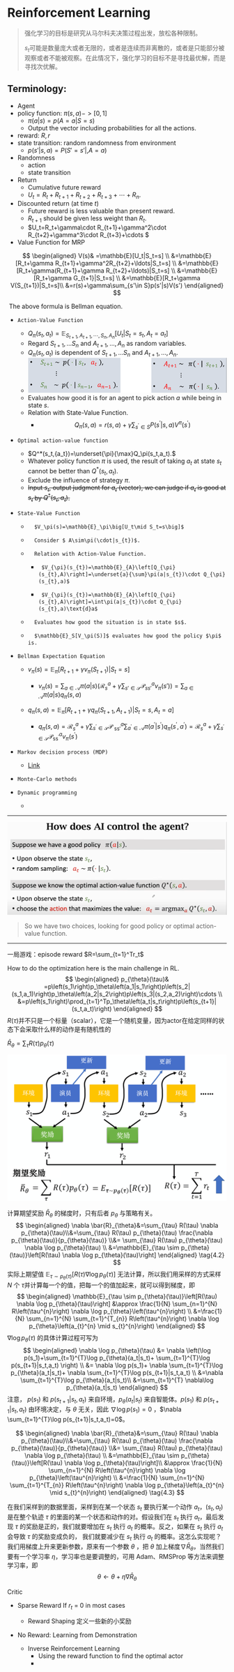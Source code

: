 # Reinforcement Learning

> 强化学习的目标是研究从马尔科夫决策过程出发，放松各种限制。
>
> $s_t$可能是数量庞大或者无限的，或者是连续而非离散的，或者是只能部分被观察或者不能被观察。在此情况下，强化学习的目标不是寻找最优解，而是寻找次优解。

## **Terminology:**

- Agent
- policy function: $\pi(s,a) -> [0,1]$
  - $\pi(a|s)=p(A=a|S=s)$
  - Output the vector including probabilities for all the actions.
- reward: $R,r$
- state transition: random  randomness from environment
  - $p(s'|s,a)=P(S'=s'|,A=a)$
- Randomness
  - action
  - state transition 
- Return
  - Cumulative future reward
  - $U_t=R_t+R_{t+1}+R_{t+2}+R_{t+3}+\cdots+R_n.$
- Discounted return (at time $t$)
  - Future reward is less valuable than present reward.
  - $R_{t+1}$ should be given less weight than $R_t$.
  - $U_t=R_t+\gamma\cdot R_{t+1}+\gamma^2\cdot R_{t+2}+\gamma^3\cdot R_{t+3}+\cdots $
- Value Function for MRP

$$
\begin{aligned}
V(s)& =\mathbb{E}[U_t|S_t=s]  \\
&=\mathbb{E}[R_t+\gamma R_{t+1}+\gamma^2R_{t+2}+\ldots|S_t=s] \\
&=\mathbb{E}[R_t+\gamma(R_{t+1}+\gamma R_{t+2}+\ldots)|S_t=s] \\
&=\mathbb{E}[R_t+\gamma G_{t+1}|S_t=s] \\
&=\mathbb{E}[R_t+\gamma V(S_{t+1})|S_t=s]\\
&=r(s)+\gamma\sum_{s'\in S}p(s'|s)V(s')
\end{aligned}
$$

​		The above formula is Bellman equation.


- 	  Action-Value Function
  -  $Q_\pi(s_t,a_t)=\mathbb{E}_{S_{t+1},A_{t+1},\cdots,S_n,A_n}\Big[U_t\Big|S_t=s_t,A_t=a_t\Big]$
  -  Regard $S_{t+1},...S_n$ and $A_{t+1},...,A_n$ as random variables.
  -  $Q_\pi(s_t,a_t)$ is dependent of $S_{t+1},...S_n$ and $A_{t+1},...,A_n$.
  -  ![image-20231123220145161](.static/image-20231123220145161.png)
  -  Evaluates how good it is for an agent to pick action $a$ while being in state $s$.
  -  Relation with State-Value Function.
     -  $$Q_\pi(s,a)=r(s,a)+\gamma\sum_{s^{\prime}\in S}P(s^{\prime}|s,a)V^\pi(s^{\prime})$$
- 	  Optimal action-value function

  - $Q^*(s_t,{a_t})=\underset{\pi}{\max}Q_\pi(s_t,a_t).$
  - Whatever policy function $π$ is used, the result of taking $a_t$ at state $s_t$ cannot be better than $Q^*(s_t,{a_t})$.
  - Exclude the influence of strategy $\pi$.
  - ~~Input $s_t$, output judgment for $a_t$ (vector), we can judge if $a_t$ is good at $s_t$ by $Q^*(s_t,a_t)$.~~
- 	  State-Value Function

  - 	  $V_\pi(s)=\mathbb{E}_\pi\big[U_t\mid S_t=s\big]$
  - 	  Consider $ A\sim\pi(\cdot|s_{t})$.
  - 	  Relation with Action-Value Function.

       - 	  $V_{\pi}(s_{t})=\mathbb{E}_{A}\left[Q_{\pi}(s_{t},A)\right]=\underset{a}{\sum}\pi(a|s_{t})\cdot Q_{\pi}(s_{t},a)$
       - 	  $V_{\pi}(s_{t})=\mathbb{E}_{A}\left[Q_{\pi}(s_{t},A)\right]=\int\pi(a|s_{t})\cdot Q_{\pi}(s_{t},a)\text{d}a$

  - 	  Evaluates how good the situation is in state $s$.

  - 	  $\mathbb{E}_S[V_\pi(S)]$ evaluates how good the policy $\pi$ is.
- 	  Bellman Expectation Equation
  - $v_{\pi}(s)=\mathbb{E}_{\pi}[R_{t+1}+\gamma v_{\pi}(S_{t+1})|S_{t}=s]$
    - $v_{\pi}(s)=\sum_{a\in\mathcal{A}}\pi(a|s)\left(\mathcal{R}_{s}^{a}+\gamma\sum_{s'\in\mathcal{S}}\mathcal{P}_{ss'}^{a}v_{\pi}(s')\right)=\sum_{a\in\mathcal{A}}\pi(a|s)q_\pi(s,a)$

  - $q_\pi(s,a)=\mathbb{E}_\pi[R_{t+1}+\gamma q_\pi(S_{t+1},A_{t+1})|S_t=s,A_t=a]$
    - $q_{\pi}(s,a)=\mathcal{R}_{s}^{a}+\gamma\sum_{s^{\prime}\in\mathcal{S}}\mathcal{P}_{\mathrm{~ss'}}^{a}\sum_{a^{\prime}\in\mathcal{A}}\pi(a^{\prime}|s^{\prime})q_{\pi}(s^{\prime},a^{\prime})=\mathcal{R}_s^a+\gamma\sum_{s^{\prime}\in\mathcal{S}}\mathcal{P}_{\mathrm{ss}^{\prime}}^av_\pi(s^{\prime})$
- 	  Markov decision process (MDP)

  - [Link](https://hrl.boyuai.com/chapter/1/%E9%A9%AC%E5%B0%94%E5%8F%AF%E5%A4%AB%E5%86%B3%E7%AD%96%E8%BF%87%E7%A8%8B)
- 	  Monte-Carlo methods
- 	  Dynamic programming

     - 	  


---

![image-20231123221452360](.static/image-20231123221452360.png)

> So we have two choices, looking for good policy or optimal action-value function.

---











一局游戏：episode  reward $R=\sum_{t=1}^Tr_t$

How to do the optimization here is the main challenge in RL.
$$
\begin{aligned}
p_{\theta}(\tau)& =p\left(s_1\right)p_\theta\left(a_1|s_1\right)p\left(s_2|(s_1,a_1)\right)p_\theta\left(a_2|s_2\right)p\left(s_3|(s_2,a_2)\right)\cdots   \\
&=p\left(s_1\right)\prod_{t=1}^Tp_\theta\left(a_t|s_t\right)p\left(s_{t+1}|(s_t,a_t)\right)
\end{aligned}
$$
$R(τ)$并不只是一个标量（scalar），它是一个随机变量，因为actor在给定同样的状态下会采取什么样的动作是有随机性的  

$\bar{R}_\theta=\sum_\tau R(\tau)p_\theta(\tau)$

![img](.static/4.6.png)

计算期望奖励 $\bar{R}_{\theta}$ 的梯度时，只有后者 $p_\theta$ 与策略有关。
$$
\begin{aligned}
        \nabla \bar{R}_{\theta}&=\sum_{\tau} R(\tau) \nabla p_{\theta}(\tau)\\&=\sum_{\tau} R(\tau) p_{\theta}(\tau) \frac{\nabla p_{\theta}(\tau)}{p_{\theta}(\tau)} \\&=
        \sum_{\tau} R(\tau) p_{\theta}(\tau) \nabla \log p_{\theta}(\tau) \\
        &=\mathbb{E}_{\tau \sim p_{\theta}(\tau)}\left[R(\tau) \nabla \log p_{\theta}(\tau)\right]
        \end{aligned} \tag{4.2}
$$
实际上期望值 $\mathbb{E}_{\tau \sim p_{\theta}(\tau)}\left[R(\tau) \nabla \log p_{\theta}(\tau)\right]$ 无法计算，所以我们用采样的方式采样 $N$ 个 $\tau$并计算每一个的值，把每一个的值加起来，就可以得到梯度，即
$$
\begin{aligned}
        \mathbb{E}_{\tau \sim p_{\theta}(\tau)}\left[R(\tau) \nabla \log p_{\theta}(\tau)\right] &\approx \frac{1}{N} \sum_{n=1}^{N} R\left(\tau^{n}\right) \nabla \log p_{\theta}\left(\tau^{n}\right) \\
        &=\frac{1}{N} \sum_{n=1}^{N} \sum_{t=1}^{T_{n}} R\left(\tau^{n}\right) \nabla \log p_{\theta}\left(a_{t}^{n} \mid s_{t}^{n}\right)
        \end{aligned}
$$
$\nabla \log p_{\theta}(\tau)$ 的具体计算过程可写为
$$
    \begin{aligned}
        \nabla \log p_{\theta}(\tau) &= \nabla \left(\log p(s_1)+\sum_{t=1}^{T}\log p_{\theta}(a_t|s_t)+ \sum_{t=1}^{T}\log p(s_{t+1}|s_t,a_t) \right) \\
        &= \nabla \log p(s_1)+ \nabla \sum_{t=1}^{T}\log p_{\theta}(a_t|s_t)+  \nabla \sum_{t=1}^{T}\log p(s_{t+1}|s_t,a_t) \\
        &=\nabla \sum_{t=1}^{T}\log p_{\theta}(a_t|s_t)\\
        &=\sum_{t=1}^{T} \nabla\log p_{\theta}(a_t|s_t)
        \end{aligned}
$$
注意， $p(s_1)$ 和 $p(s_{t+1}|s_t,a_t)$ 来自环境，$p_\theta(a_t|s_t)$ 来自智能体。$p(s_1)$ 和 $p(s_{t+1}|s_t,a_t)$ 由环境决定，与 $\theta$ 无关，因此 $\nabla \log p(s_1)=0$ ，$\nabla \sum_{t=1}^{T}\log p(s_{t+1}|s_t,a_t)=0$。

$$
\begin{aligned}
        \nabla \bar{R}_{\theta}&=\sum_{\tau} R(\tau) \nabla p_{\theta}(\tau)\\&=\sum_{\tau} R(\tau) p_{\theta}(\tau) \frac{\nabla p_{\theta}(\tau)}{p_{\theta}(\tau)} \\&=
        \sum_{\tau} R(\tau) p_{\theta}(\tau) \nabla \log p_{\theta}(\tau) \\
        &=\mathbb{E}_{\tau \sim p_{\theta}(\tau)}\left[R(\tau) \nabla \log p_{\theta}(\tau)\right]\\
        &\approx \frac{1}{N} \sum_{n=1}^{N} R\left(\tau^{n}\right) \nabla \log p_{\theta}\left(\tau^{n}\right) \\
        &=\frac{1}{N} \sum_{n=1}^{N} \sum_{t=1}^{T_{n}} R\left(\tau^{n}\right) \nabla \log p_{\theta}\left(a_{t}^{n} \mid s_{t}^{n}\right)
        \end{aligned} \tag{4.3}
$$

在我们采样到的数据里面，采样到在某一个状态 $s_t$ 要执行某一个动作 $a_t$，$(s_t,a_t)$ 是在整个轨迹 $\tau$ 的里面的某一个状态和动作的对。假设我们在 $s_t$ 执行 $a_t$，最后发现 $\tau$ 的奖励是正的，我们就要增加在 $s_t$ 执行 $a_t$ 的概率。反之，如果在 $s_t$ 执行 $a_t$ 会导致 $\tau$ 的奖励变成负的， 我们就要减少在 $s_t$ 执行 $a_t$ 的概率。这怎么实现呢？我们用梯度上升来更新参数，原来有一个参数 $\theta$ ，把 $\theta$  加上梯度$\nabla \bar{R}_{\theta}$，当然我们要有一个学习率 $\eta$，学习率也是要调整的，可用 Adam、RMSProp 等方法来调整学习率，即
$$
\theta \leftarrow \theta+\eta \nabla \bar{R}_{\theta}
$$








Critic

- Sparse Reward  If $r_t$ = 0 in most cases
  - Reward Shaping 定义一些新的小奖励

- No Reward: Learning from Demonstration
  - Inverse Reinforcement Learning
    - Using the reward function to find the optimal actor
    - 
